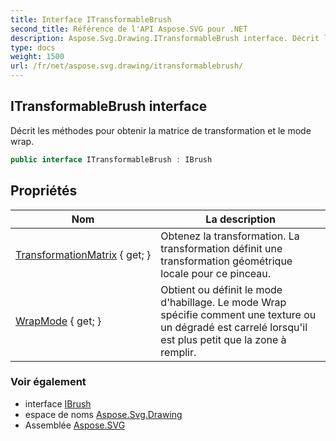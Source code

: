 ```yaml
---
title: Interface ITransformableBrush
second_title: Référence de l'API Aspose.SVG pour .NET
description: Aspose.Svg.Drawing.ITransformableBrush interface. Décrit les méthodes pour obtenir la matrice de transformation et le mode wrap.
type: docs
weight: 1500
url: /fr/net/aspose.svg.drawing/itransformablebrush/
---
```

## ITransformableBrush interface

Décrit les méthodes pour obtenir la matrice de transformation et le mode wrap.

```csharp
public interface ITransformableBrush : IBrush
```

## Propriétés

| Nom | La description |
| --- | --- |
| [TransformationMatrix](../../aspose.svg.drawing/itransformablebrush/transformationmatrix/) { get; } | Obtenez la transformation. La transformation définit une transformation géométrique locale pour ce pinceau. |
| [WrapMode](../../aspose.svg.drawing/itransformablebrush/wrapmode/) { get; } | Obtient ou définit le mode d'habillage. Le mode Wrap spécifie comment une texture ou un dégradé est carrelé lorsqu'il est plus petit que la zone à remplir. |

### Voir également

* interface [IBrush](../ibrush/)
* espace de noms [Aspose.Svg.Drawing](../../aspose.svg.drawing/)
* Assemblée [Aspose.SVG](../../)


